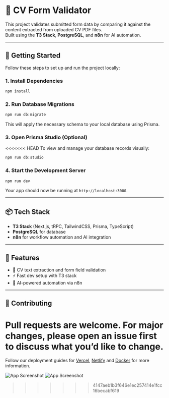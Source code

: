 # 📝 CV Form Validator

This project validates submitted form data by comparing it against the content extracted from uploaded CV PDF files.  
Built using the **T3 Stack**, **PostgreSQL**, and **n8n** for AI automation.

---

## 🚀 Getting Started

Follow these steps to set up and run the project locally:

### 1. Install Dependencies

```bash
npm install
```

### 2. Run Database Migrations

```bash
npm run db:migrate
```

This will apply the necessary schema to your local database using Prisma.

### 3. Open Prisma Studio (Optional)

<<<<<<< HEAD
To view and manage your database records visually:

```bash
npm run db:studio
```

### 4. Start the Development Server

```bash
npm run dev
```

Your app should now be running at `http://localhost:3000`.

---

## 📦 Tech Stack

- **T3 Stack** (Next.js, tRPC, TailwindCSS, Prisma, TypeScript)
- **PostgreSQL** for database
- **n8n** for workflow automation and AI integration

---

## 🧠 Features

- 🧾 CV text extraction and form field validation
- ⚡ Fast dev setup with T3 stack
- 🔌 AI-powered automation via n8n

---

## 🙌 Contributing

Pull requests are welcome. For major changes, please open an issue first to discuss what you’d like to change.
=======
Follow our deployment guides for [Vercel](https://create.t3.gg/en/deployment/vercel), [Netlify](https://create.t3.gg/en/deployment/netlify) and [Docker](https://create.t3.gg/en/deployment/docker) for more information.

![App Screenshot](./public/n8n-cv-form-validation)
![App Screenshot](./public/n8n-cv-form-validation-workflow)
>>>>>>> 4147aeb1b3f646e1ec257414e1fcc16becabf619
